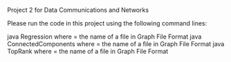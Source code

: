 Project 2 for Data Communications and Networks

Please run the code in this project using the following command lines:

java Regression <fileName> 
where <filename> = the name of a file in Graph File Format 
java ConnectedComponents <fileName> 
where <filename> = the name of a file in Graph File Format 
java TopRank <fileName> 
where <filename> = the name of a file in Graph File Format 
